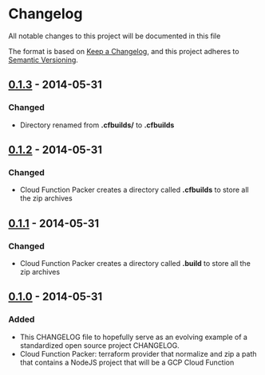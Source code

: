 # Changelog

All notable changes to this project will be documented in this file

The format is based on [Keep a Changelog](https://keepachangelog.com/en/1.0.0/),
and this project adheres to [Semantic Versioning](https://semver.org/spec/v2.0.0.html).

## [0.1.3](https://github.com/EclesioMeloJunior/terrago/tree/v0.1.2) - 2014-05-31

### Changed
- Directory renamed from **.cfbuilds/** to **.cfbuilds**

## [0.1.2](https://github.com/EclesioMeloJunior/terrago/tree/v0.1.2) - 2014-05-31

### Changed
- Cloud Function Packer creates a directory called **.cfbuilds** to store all the zip archives

## [0.1.1](https://github.com/EclesioMeloJunior/terrago/tree/v0.1.1) - 2014-05-31

### Changed
- Cloud Function Packer creates a directory called **.build** to store all the zip archives

## [0.1.0](https://github.com/EclesioMeloJunior/terrago/tree/v0.1.0) - 2014-05-31

### Added
- This CHANGELOG file to hopefully serve as an evolving example of a
  standardized open source project CHANGELOG.
- Cloud Function Packer: terraform provider that normalize and zip a path
  that contains a NodeJS project that will be a GCP Cloud Function